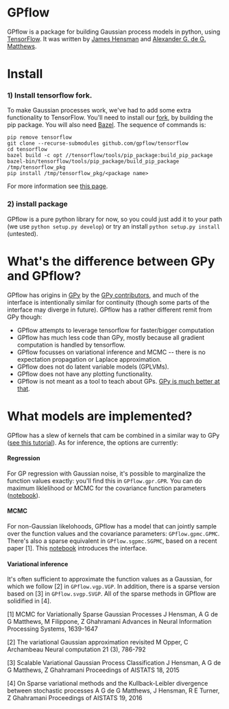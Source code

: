 # GPflow

GPflow is a package for building Gaussian process models in python, using [TensorFlow](github.com/tensorflow). It was written by [James Hensman](http://www.lancaster.ac.uk/staff/hensmanj/) and [Alexander G. de G. Matthews](http://mlg.eng.cam.ac.uk/?portfolio=alex-matthews). 


# Install

### 1) Install tensorflow fork.
To make Gaussian processes work, we've had to add some extra functionality to TensorFlow. You'll need to install our [fork](github.com/GPflow/tensorflow), by building the pip package. You will also need [Bazel](http://bazel.io/). The sequence of commands is:

```
pip remove tensorflow
git clone --recurse-submodules github.com/gpflow/tensorflow
cd tensorflow
bazel build -c opt //tensorflow/tools/pip_package:build_pip_package
bazel-bin/tensorflow/tools/pip_package/build_pip_package /tmp/tensorflow_pkg
pip install /tmp/tensorflow_pkg/<package name>
```

For more information see [this page](https://www.tensorflow.org/versions/master/get_started/os_setup.html#installing-from-sources).

### 2) install package
GPflow is a pure python library for now, so you could just add it to your path (we use `python setup.py develop`) or try an install `python setup.py install` (untested). 

# What's the difference between GPy and GPflow?

GPflow has origins in [GPy](http://github.com/sheffieldml/gpy) by the [GPy contributors](https://github.com/SheffieldML/GPy/graphs/contributors), and much of the interface is intentionally similar for continuity (though some parts of the interface may diverge in future). GPflow has a rather different remit from GPy though:

 -  GPflow attempts to leverage tensorflow for faster/bigger computation
 -  GPflow has much less code than GPy, mostly because all gradient computation is handled by tensorflow.
 -  GPflow focusses on variational inference and MCMC  -- there is no expectation propagation or Laplace approximation.
 -  GPflow does not do latent variable models (GPLVMs).
 -  GPflow does not have any plotting functionality.
 -  GPflow is not meant as a tool to teach about GPs. [GPy is much better at that](http://gpss.cc). 

# What models are implemented?
GPflow has a slew of kernels that cam be combined in a similar way to GPy ([see this tutorial](https://github.com/SheffieldML/notebook/blob/master/GPy/basic_kernels.ipynb)). As for inference, the options are currently:

#### Regression
For GP regression with Gaussian noise, it's possible to marginalize the function values exactly: you'll find this in `GPflow.gpr.GPR`. You can do maximum liklelihood or MCMC for the covariance function parameters ([notebook](https://github.com/GPflow/GPflow/blob/master/notebooks/regression.ipynb)).

#### MCMC
For non-Gaussian likelohoods, GPflow has a model that can jointly sample over the function values and the covariance parameters: `GPflow.gpmc.GPMC`. There's also a sparse equivalent in `GPflow.sgpmc.SGPMC`, based on a recent paper [1]. This [notebook](https://github.com/GPflow/GPflow/blob/master/notebooks/Sparse%20mcmc%20demo.ipynb) introduces the interface.

#### Variational inference
It's often sufficient to approximate the function values as a Gaussian, for which we follow [2] in `GPflow.vgp.VGP`. In addition, there is a sparse version based on [3] in `GPflow.svgp.SVGP`. All of the sparse methods in GPflow are solidified in [4]. 

[1] MCMC for Variationally Sparse Gaussian Processes
J Hensman, A G de G Matthews, M Filippone, Z Ghahramani
Advances in Neural Information Processing Systems, 1639-1647

[2] The variational Gaussian approximation revisited
M Opper, C Archambeau
Neural computation 21 (3), 786-792

[3] Scalable Variational Gaussian Process Classification
J Hensman, A G de G Matthews, Z Ghahramani
Proceedings of AISTATS 18, 2015

[4] On Sparse variational methods and the Kullback-Leibler divergence between stochastic processes
A G de G Matthews, J Hensman, R E Turner, Z Ghahramani
Proceedings of AISTATS 19, 2016
